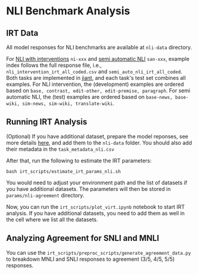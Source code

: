# NLI Benchmark Analysis

## IRT Data

All model responses for NLI benchmarks are available at `nli-data` directory.

For [NLI with interventions](https://github.com/google-research-datasets/Textual-Entailment-New-Protocols) `ni-xxx` and [semi automatic NLI](https://github.com/nyu-mll/semi-automatic-nli) `san-xxx`, example index follows the full response file, i.e., `nli_intervention_irt_all_coded.csv` and `semi_auto_nli_irt_all_coded`. Both tasks are implemented in [jiant](https://github.com/nyu-mll/jiant/tree/irt-nli), and each task's test set combines all examples. For NLI intervention, the (development) examples are ordered based on `base, contrast, edit-other, edit-premise, paragraph`. For semi automatic NLI, the (test) examples are ordered based on `base-news, base-wiki, sim-news, sim-wiki, translate-wiki`.


## Running IRT Analysis

(Optional) If you have additional dataset, prepare the model reponses, see more details [here](https://github.com/nyu-mll/nlu-test-sets), and add them to the `nli-data` folder. You should also add their metadata in the `task_metadata_nli.csv`

After that, run the following to estimate the IRT parameters:
```
bash irt_scripts/estimate_irt_params_nli.sh
```
You would need to adjust your environment path and the list of datasets if you have additional datasets. The parameters will then be stored in `params/nli-agreement` directory.

Now, you can run the `irt_scripts/plot_virt.ipynb` notebook to start IRT analysis. If you have additional datasets, you need to add them as well in the cell where we list all the datasets.

## Analyzing Agreement for SNLI and MNLI

You can use the `irt_scripts/preproc_scripts/generate_agreement_data.py` to breakdown MNLI and SNLI responses to agreement (3/5, 4/5, 5/5) responses.




